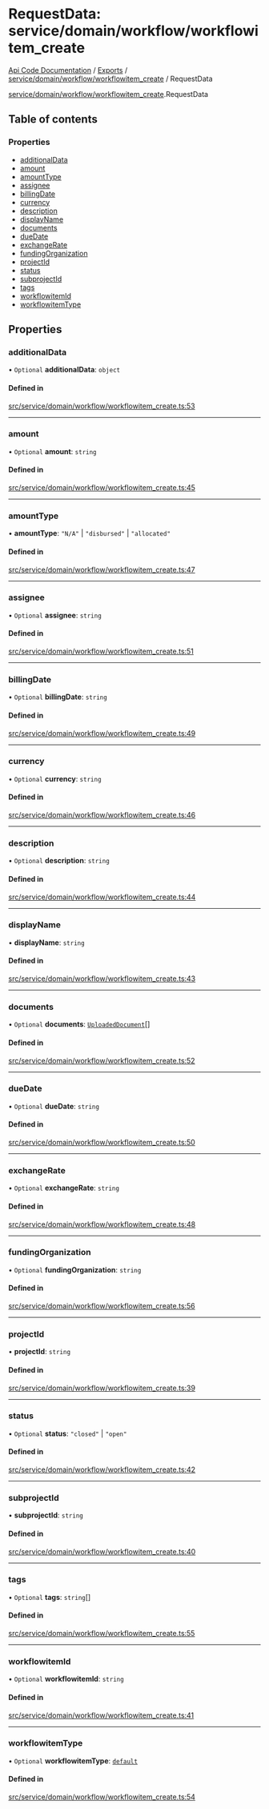 # RequestData: service/domain/workflow/workflowitem_create
[Api Code Documentation](../README.md) / [Exports](../modules.md) / [service/domain/workflow/workflowitem\_create](../modules/service_domain_workflow_workflowitem_create.md) / RequestData

[service/domain/workflow/workflowitem\_create](../modules/service_domain_workflow_workflowitem_create.md).RequestData

## Table of contents

### Properties

- [additionalData](service_domain_workflow_workflowitem_create.RequestData.md#additionaldata)
- [amount](service_domain_workflow_workflowitem_create.RequestData.md#amount)
- [amountType](service_domain_workflow_workflowitem_create.RequestData.md#amounttype)
- [assignee](service_domain_workflow_workflowitem_create.RequestData.md#assignee)
- [billingDate](service_domain_workflow_workflowitem_create.RequestData.md#billingdate)
- [currency](service_domain_workflow_workflowitem_create.RequestData.md#currency)
- [description](service_domain_workflow_workflowitem_create.RequestData.md#description)
- [displayName](service_domain_workflow_workflowitem_create.RequestData.md#displayname)
- [documents](service_domain_workflow_workflowitem_create.RequestData.md#documents)
- [dueDate](service_domain_workflow_workflowitem_create.RequestData.md#duedate)
- [exchangeRate](service_domain_workflow_workflowitem_create.RequestData.md#exchangerate)
- [fundingOrganization](service_domain_workflow_workflowitem_create.RequestData.md#fundingorganization)
- [projectId](service_domain_workflow_workflowitem_create.RequestData.md#projectid)
- [status](service_domain_workflow_workflowitem_create.RequestData.md#status)
- [subprojectId](service_domain_workflow_workflowitem_create.RequestData.md#subprojectid)
- [tags](service_domain_workflow_workflowitem_create.RequestData.md#tags)
- [workflowitemId](service_domain_workflow_workflowitem_create.RequestData.md#workflowitemid)
- [workflowitemType](service_domain_workflow_workflowitem_create.RequestData.md#workflowitemtype)

## Properties

### additionalData

• `Optional` **additionalData**: `object`

#### Defined in

[src/service/domain/workflow/workflowitem_create.ts:53](https://github.com/openkfw/TruBudget/blob/c993c60c/api/src/service/domain/workflow/workflowitem_create.ts#L53)

___

### amount

• `Optional` **amount**: `string`

#### Defined in

[src/service/domain/workflow/workflowitem_create.ts:45](https://github.com/openkfw/TruBudget/blob/c993c60c/api/src/service/domain/workflow/workflowitem_create.ts#L45)

___

### amountType

• **amountType**: ``"N/A"`` \| ``"disbursed"`` \| ``"allocated"``

#### Defined in

[src/service/domain/workflow/workflowitem_create.ts:47](https://github.com/openkfw/TruBudget/blob/c993c60c/api/src/service/domain/workflow/workflowitem_create.ts#L47)

___

### assignee

• `Optional` **assignee**: `string`

#### Defined in

[src/service/domain/workflow/workflowitem_create.ts:51](https://github.com/openkfw/TruBudget/blob/c993c60c/api/src/service/domain/workflow/workflowitem_create.ts#L51)

___

### billingDate

• `Optional` **billingDate**: `string`

#### Defined in

[src/service/domain/workflow/workflowitem_create.ts:49](https://github.com/openkfw/TruBudget/blob/c993c60c/api/src/service/domain/workflow/workflowitem_create.ts#L49)

___

### currency

• `Optional` **currency**: `string`

#### Defined in

[src/service/domain/workflow/workflowitem_create.ts:46](https://github.com/openkfw/TruBudget/blob/c993c60c/api/src/service/domain/workflow/workflowitem_create.ts#L46)

___

### description

• `Optional` **description**: `string`

#### Defined in

[src/service/domain/workflow/workflowitem_create.ts:44](https://github.com/openkfw/TruBudget/blob/c993c60c/api/src/service/domain/workflow/workflowitem_create.ts#L44)

___

### displayName

• **displayName**: `string`

#### Defined in

[src/service/domain/workflow/workflowitem_create.ts:43](https://github.com/openkfw/TruBudget/blob/c993c60c/api/src/service/domain/workflow/workflowitem_create.ts#L43)

___

### documents

• `Optional` **documents**: [`UploadedDocument`](service_domain_document_document.UploadedDocument.md)[]

#### Defined in

[src/service/domain/workflow/workflowitem_create.ts:52](https://github.com/openkfw/TruBudget/blob/c993c60c/api/src/service/domain/workflow/workflowitem_create.ts#L52)

___

### dueDate

• `Optional` **dueDate**: `string`

#### Defined in

[src/service/domain/workflow/workflowitem_create.ts:50](https://github.com/openkfw/TruBudget/blob/c993c60c/api/src/service/domain/workflow/workflowitem_create.ts#L50)

___

### exchangeRate

• `Optional` **exchangeRate**: `string`

#### Defined in

[src/service/domain/workflow/workflowitem_create.ts:48](https://github.com/openkfw/TruBudget/blob/c993c60c/api/src/service/domain/workflow/workflowitem_create.ts#L48)

___

### fundingOrganization

• `Optional` **fundingOrganization**: `string`

#### Defined in

[src/service/domain/workflow/workflowitem_create.ts:56](https://github.com/openkfw/TruBudget/blob/c993c60c/api/src/service/domain/workflow/workflowitem_create.ts#L56)

___

### projectId

• **projectId**: `string`

#### Defined in

[src/service/domain/workflow/workflowitem_create.ts:39](https://github.com/openkfw/TruBudget/blob/c993c60c/api/src/service/domain/workflow/workflowitem_create.ts#L39)

___

### status

• `Optional` **status**: ``"closed"`` \| ``"open"``

#### Defined in

[src/service/domain/workflow/workflowitem_create.ts:42](https://github.com/openkfw/TruBudget/blob/c993c60c/api/src/service/domain/workflow/workflowitem_create.ts#L42)

___

### subprojectId

• **subprojectId**: `string`

#### Defined in

[src/service/domain/workflow/workflowitem_create.ts:40](https://github.com/openkfw/TruBudget/blob/c993c60c/api/src/service/domain/workflow/workflowitem_create.ts#L40)

___

### tags

• `Optional` **tags**: `string`[]

#### Defined in

[src/service/domain/workflow/workflowitem_create.ts:55](https://github.com/openkfw/TruBudget/blob/c993c60c/api/src/service/domain/workflow/workflowitem_create.ts#L55)

___

### workflowitemId

• `Optional` **workflowitemId**: `string`

#### Defined in

[src/service/domain/workflow/workflowitem_create.ts:41](https://github.com/openkfw/TruBudget/blob/c993c60c/api/src/service/domain/workflow/workflowitem_create.ts#L41)

___

### workflowitemType

• `Optional` **workflowitemType**: [`default`](../modules/service_domain_workflowitem_types_types.md#default)

#### Defined in

[src/service/domain/workflow/workflowitem_create.ts:54](https://github.com/openkfw/TruBudget/blob/c993c60c/api/src/service/domain/workflow/workflowitem_create.ts#L54)
